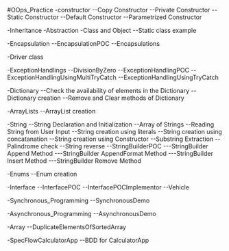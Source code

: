 #OOps_Practice
-constructor
--Copy Constructor
--Private Constructor
--Static Constructor
--Default Constructor
--Parametrized Constructor

-Inheritance
-Abstraction
-Class and Object
--Static class example

-Encapsulation
--EncapsulationPOC
--Encapsulations

-Driver class

-ExceptionHandlings
--DivisionByZero
--ExceptionHandlingPOC
--ExceptionHandlingUsingMultiTryCatch
--ExceptionHandlingUsingTryCatch

-Dictionary
--Check the availability of elements in the Dictionary
--Dictionary creation
--Remove and Clear methods of Dictionary 

-ArrayLists
--ArrayList creation

-String
--String Declaration and Initialization
--Array of Strings
--Reading String from User Input
--String creation using literals
--String creation using concatanation
--String creation using Constructor
--Substring Extraction
--Palindrome check
--String reverse
--StringBuilderPOC
---StringBuilder Append Method
---StringBuilder AppendFormat Method
---StringBuilder Insert Method
---StringBuilder Remove Method

-Enums
--Enum creation

-Interface
--InterfacePOC
--InterfacePOCImplementor
--Vehicle

-Synchronous_Programming
--SynchronousDemo

-Asynchronous_Programming
--AsynchronousDemo

-Array
--DuplicateElementsOfSortedArray

-SpecFlowCalculatorApp
--BDD for CalculatorApp